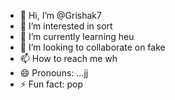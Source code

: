 - 👋 Hi, I’m @Grishak7
- 👀 I’m interested in sort
- 🌱 I’m currently learning heu
- 💞️ I’m looking to collaborate on fake
- 📫 How to reach me wh
- 😄 Pronouns: ...jj
- ⚡ Fun fact: pop

<!---
Grishak7/Grishak7 is a ✨ special ✨ repository because its `README.md` (this file) appears on your GitHub profile.
You can click the Preview link to take a look at your changes.
--->
